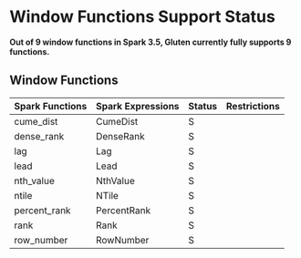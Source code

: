 # Window Functions Support Status

**Out of 9 window functions in Spark 3.5, Gluten currently fully supports 9 functions.**

## Window Functions

| Spark Functions   | Spark Expressions   | Status   | Restrictions   |
|-------------------|---------------------|----------|----------------|
| cume_dist         | CumeDist            | S        |                |
| dense_rank        | DenseRank           | S        |                |
| lag               | Lag                 | S        |                |
| lead              | Lead                | S        |                |
| nth_value         | NthValue            | S        |                |
| ntile             | NTile               | S        |                |
| percent_rank      | PercentRank         | S        |                |
| rank              | Rank                | S        |                |
| row_number        | RowNumber           | S        |                |

